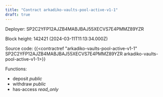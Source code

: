 ```yaml
---
title: "Contract arkadiko-vaults-pool-active-v1-1"
draft: true
---
```

Deployer: SP2C2YFP12AJZB4MABJBAJ55XECVS7E4PMMZ89YZR


 



Block height: 142421 (2024-03-11T11:13:34.000Z)

Source code: {{<contractref "arkadiko-vaults-pool-active-v1-1" SP2C2YFP12AJZB4MABJBAJ55XECVS7E4PMMZ89YZR arkadiko-vaults-pool-active-v1-1>}}

Functions:

* deposit _public_
* withdraw _public_
* has-access _read_only_
